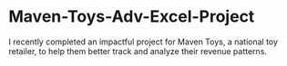 # Maven-Toys-Adv-Excel-Project
I recently completed an impactful project for Maven Toys, a national toy retailer, to help them better track and analyze their revenue patterns.
